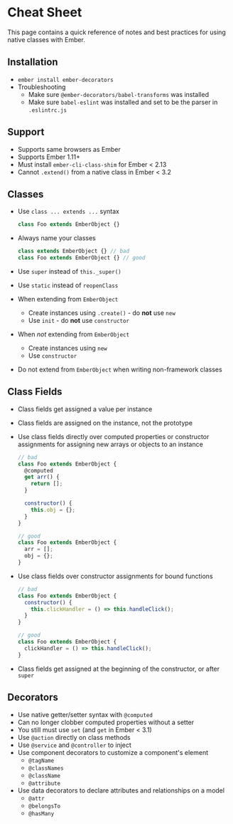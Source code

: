 # Cheat Sheet

This page contains a quick reference of notes and best practices for using
native classes with Ember.

## Installation

* `ember install ember-decorators`
* Troubleshooting
  * Make sure `@ember-decorators/babel-transforms` was installed
  * Make sure `babel-eslint` was installed and set to be the parser in
  `.eslintrc.js`

## Support

* Supports same browsers as Ember
* Supports Ember 1.11+
* Must install `ember-cli-class-shim` for Ember < 2.13
* Cannot `.extend()` from a native class in Ember < 3.2

## Classes

* Use `class ... extends ...` syntax

  ```js
  class Foo extends EmberObject {}
  ```

* Always name your classes

  ```js
  class extends EmberObject {} // bad
  class Foo extends EmberObject {} // good
  ```

* Use `super` instead of `this._super()`
* Use `static` instead of `reopenClass`
* When extending from `EmberObject`
  * Create instances using `.create()` - do **not** use `new`
  * Use `init` - do **not** use `constructor`
* When _not_ extending from `EmberObject`
  * Create instances using `new`
  * Use `constructor`
* Do not extend from `EmberObject` when writing non-framework classes

## Class Fields

* Class fields get assigned a value per instance
* Class fields are assigned on the instance, not the prototype
* Use class fields directly over computed properties or constructor assignments
  for assigning new arrays or objects to an instance

  ```js
  // bad
  class Foo extends EmberObject {
    @computed
    get arr() {
      return [];
    }

    constructor() {
      this.obj = {};
    }
  }

  // good
  class Foo extends EmberObject {
    arr = [];
    obj = {};
  }
  ```
* Use class fields over constructor assignments for bound functions

  ```js
  // bad
  class Foo extends EmberObject {
    constructor() {
      this.clickHandler = () => this.handleClick();
    }
  }

  // good
  class Foo extends EmberObject {
    clickHandler = () => this.handleClick();
  }
  ```

* Class fields get assigned at the beginning of the constructor, or after
  `super`

## Decorators

* Use native getter/setter syntax with `@computed`
* Can no longer clobber computed properties without a setter
* You still must use `set` (and `get` in Ember < 3.1)
* Use `@action` directly on class methods
* Use `@service` and `@controller` to inject
* Use component decorators to customize a component's element
  * `@tagName`
  * `@classNames`
  * `@className`
  * `@attribute`
* Use data decorators to declare attributes and relationships on a model
  * `@attr`
  * `@belongsTo`
  * `@hasMany`

